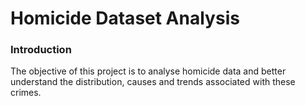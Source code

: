 # Homicide Dataset Analysis


### Introduction

The objective of this project is to analyse homicide data and better understand the distribution, causes and trends associated with these crimes.
